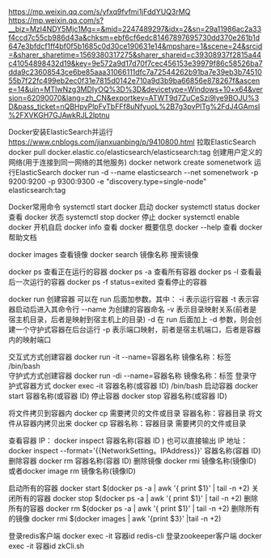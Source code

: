 https://mp.weixin.qq.com/s/yfxq9fvfmi1jFddYUQ3rMQ
https://mp.weixin.qq.com/s?__biz=MzI4NDY5Mjc1Mg==&mid=2247489297&idx=2&sn=29a11986ac2a33f4ccd7c55cb986d43a&chksm=ebf6cf6edc81467897695730dd370e261b1d647e3bfdcf1ff4bf0f5b1685c0d30ce190631e14&mpshare=1&scene=24&srcid=&sharer_sharetime=1569380317275&sharer_shareid=c39308937f2815a44c41054898432d19&key=9e572a9d17d70f7cec456153e39979f86c58526ba7dda9c23608543ce6be85aaa31066111dfc7a72544262b91ba7e39eb3b7451055b7f22fc499eb2ec0f31e7815d0142e710a9d3b9ba66856e878267f&ascene=14&uin=MTIwNzg3MDIyOQ%3D%3D&devicetype=Windows+10+x64&version=62090070&lang=zh_CN&exportkey=ATWT9d7ZuCeSzi9lye9BOJU%3D&pass_ticket=nQBHpyPlpFvTbFFf8uNfyuoL%2B7g3pvPlTg%2FdJ4GAmsI%2FXVKGH7GJAwkRJL2lptnu


Docker安装ElasticSearch并运行
https://www.cnblogs.com/jianxuanbing/p/9410800.html
拉取ElasticSearch
docker pull docker.elastic.co/elasticsearch/elasticsearch:tag
创建用户定义的网络(用于连接到同一网络的其他服务)
docker network create somenetwork
运行ElasticSearch
docker run -d --name elasticsearch --net somenetwork -p 9200:9200 -p 9300:9300 -e "discovery.type=single-node" elasticsearch:tag

Docker常用命令
systemctl start docker		启动 docker
systemctl status docker		查看 docker 状态
systemctl stop docker		停止 docker
systemctl enable docker		开机自启
docker info 			    查看 docker 概要信息
docker --help			    查看 docker 帮助文档

docker images               查看镜像
docker search 镜像名称       搜索镜像

docker ps                   查看正在运行的容器
docker ps -a                查看所有容器
docker ps -l                查看最后一次运行的容器
docker ps -f status=exited  查看停止的容器


docker run                  创建容器
可以在 run 后面加参数。其中：
-i   表示运行容器
-t   表示容器启动后进入其命令行
--name  为创建的容器命名
-v     表示目录映射关系(前者是宿主机目录，后者是映射到宿主机上的目录)
-d     在 run 后面加上 -d 参数，则会创建一个守护式容器在后台运行
-p     表示端口映射，前者是宿主机端口，后者是容器内的映射端口


交互式方式创建容器
docker run -it --name=容器名称 镜像名称：标签 /bin/bash    
守护式方式创建容器
docker run -di --name=容器名称 镜像名称：标签
登录守护式容器方式
docker exec -it 容器名称(或容器 ID) /bin/bash
启动容器
docker start 容器名称(或容器 ID)
停止容器
docker stop 容器名称(或容器 ID)

将文件拷贝到容器内
docker cp 需要拷贝的文件或目录  容器名称：容器目录
将文件从容器内拷贝出来
docker cp 容器名称：容器目录	需要拷贝的文件或目录

查看容器 IP：
docker inspect 容器名称(容器 ID )
也可以直接输出 IP 地址：
docker inspect --format='{{NetworkSetting。IPAddress}}' 容器名称(容器 ID)
删除容器
docker rm 容器名称(容器 ID)
删除镜像
docker rmi 镜像名称(镜像ID)或者docker image rm 镜像名称(镜像ID)




启动所有的容器
docker start $(docker ps -a | awk '{ print $1}' | tail -n +2)
关闭所有的容器
docker stop $(docker ps -a | awk '{ print $1}' | tail -n +2)
删除所有的容器
docker rm $(docker ps -a | awk '{ print $1}' | tail -n +2)
删除所有的镜像
docker rmi $(docker images | awk '{print $3}' |tail -n +2)

登录redis客户端
docker exec -it 容器id redis-cli
登录zookeeper客户端
docker exec -it 容器id zkCli.sh